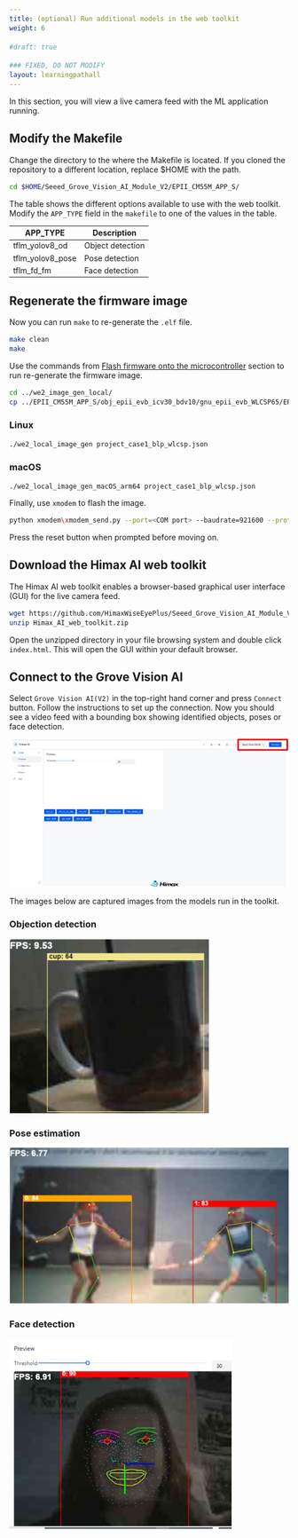 ```yaml
---
title: (optional) Run additional models in the web toolkit
weight: 6

#draft: true

### FIXED, DO NOT MODIFY
layout: learningpathall
---
```


In this section, you will view a live camera feed with the ML application running.

## Modify the Makefile

Change the directory to the where the Makefile is located. If you cloned the repository to a different location, replace $HOME with the path.

```bash
cd $HOME/Seeed_Grove_Vision_AI_Module_V2/EPII_CM55M_APP_S/
```

The table shows the different options available to use with the web toolkit. Modify the `APP_TYPE` field in the `makefile` to one of the values in the table.

|APP_TYPE           |Description        |
|---                |---                |
|tflm_yolov8_od     |Object detection   |
|tflm_yolov8_pose   |Pose detection     |
|tflm_fd_fm         |Face detection     |


## Regenerate the firmware image

Now you can run `make` to re-generate the `.elf` file.

```bash
make clean
make
```

Use the commands from [Flash firmware onto the microcontroller](/learning-paths/microcontrollers/yolo-on-himax/flash-and-run/) section to run re-generate the firmware image.

```bash
cd ../we2_image_gen_local/
cp ../EPII_CM55M_APP_S/obj_epii_evb_icv30_bdv10/gnu_epii_evb_WLCSP65/EPII_CM55M_gnu_epii_evb_WLCSP65_s.elf input_case1_secboot/
```

### Linux

```bash
./we2_local_image_gen project_case1_blp_wlcsp.json
```

### macOS
```console
./we2_local_image_gen_macOS_arm64 project_case1_blp_wlcsp.json
```

Finally, use `xmodem` to flash the image.

```bash
python xmodem\xmodem_send.py --port=<COM port> --baudrate=921600 --protocol=xmodem --file=we2_image_gen_local\output_case1_sec_wlcsp\output.img
```

Press the reset button when prompted before moving on.

## Download the Himax AI web toolkit

The Himax AI web toolkit enables a browser-based graphical user interface (GUI) for the live camera feed.

```bash
wget https://github.com/HimaxWiseEyePlus/Seeed_Grove_Vision_AI_Module_V2/releases/download/v1.1/Himax_AI_web_toolkit.zip
unzip Himax_AI_web_toolkit.zip
```

Open the unzipped directory in your file browsing system and double click `index.html`. This will open the GUI within your default browser.

## Connect to the Grove Vision AI

Select `Grove Vision AI(V2)` in the top-right hand corner and press `Connect` button. Follow the instructions to set up the connection. Now you should see a video feed with a bounding box showing identified objects, poses or face detection.

![Himax web UI](./himax_web_ui.jpg)

The images below are captured images from the models run in the toolkit.

### Objection detection
![object_detection](./object_detection.jpg)

### Pose estimation
![Pose estimation](./pose_estimation.jpg)

### Face detection
![object_detection](./face_detection.jpg)

